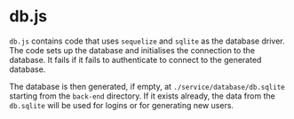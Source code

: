 # db.js

`db.js` contains code that uses `sequelize` and `sqlite` as the database driver. The code sets up the database and initialises the connection to the database. It fails if it fails to authenticate to connect to the generated database.

The database is then generated, if empty, at `./service/database/db.sqlite` starting from the `back-end` directory. If it exists already, the data from the `db.sqlite` will be used for logins or for generating new users.